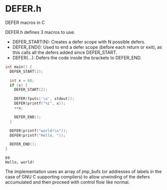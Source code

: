 # DEFER.h
DEFER macros in C

DEFER.h defines 3 macros to use:
 * DEFER_START(N): Creates a defer scope with N possible defers.
 * DEFER_END(): Used to end a defer scope (before each return or exit), as this calls all the defers added since DEFER_START.
 * DEFER(...): Defers the code inside the brackets to DEFER_END.

```c
int main() {
  DEFER_START(2);

  int x = 68;
  if (x) {
    DEFER_START(2);

    DEFER(fputc('\n', stdout));
    DEFER(printf("%i", x));
    ++x;

    DEFER_END();
  }

  DEFER(printf("world!\n"));
  DEFER(printf("Hello, "));

  DEFER_END();
}
```

```
69
Hello, world!
```

The implementation uses an array of jmp_bufs (or addresses of labels in the case of GNU C supporting compilers) to allow unwinding of the defers accumulated and then proceed with control flow like normal.
